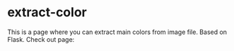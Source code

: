 # extract-color
This is a page where you can extract main colors from image file.
Based on Flask.
Check out page: 